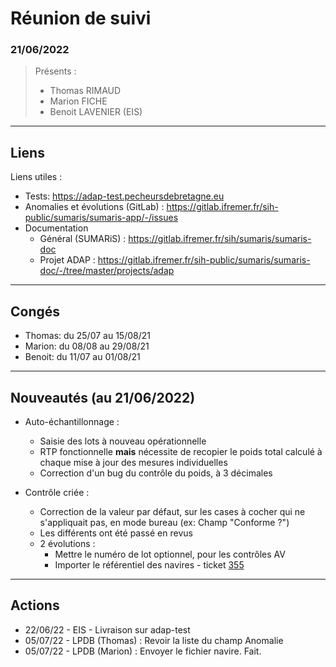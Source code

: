 # Réunion de suivi
### 21/06/2022

> Présents :
>
> - Thomas RIMAUD
> - Marion FICHE
> - Benoit LAVENIER (EIS)

---
## Liens

Liens utiles :
* Tests: https://adap-test.pecheursdebretagne.eu
* Anomalies et évolutions (GitLab) : https://gitlab.ifremer.fr/sih-public/sumaris/sumaris-app/-/issues
* Documentation
  * Général (SUMARiS) : https://gitlab.ifremer.fr/sih/sumaris/sumaris-doc
  * Projet ADAP : https://gitlab.ifremer.fr/sih-public/sumaris/sumaris-doc/-/tree/master/projects/adap

---
## Congés

- Thomas: du 25/07 au 15/08/21
- Marion: du 08/08 au 29/08/21
- Benoit: du 11/07 au 01/08/21 

---

## Nouveautés (au 21/06/2022)

- Auto-échantillonnage :
  * Saisie des lots à nouveau opérationnelle
  * RTP fonctionnelle **mais** nécessite de recopier le poids total calculé à chaque mise à jour des mesures individuelles 
  * Correction d'un bug du contrôle du poids, à 3 décimales

- Contrôle criée :
  * Correction de la valeur par défaut, sur les cases à cocher qui ne s'appliquait pas, en mode bureau (ex: Champ "Conforme ?")
  * Les différents ont été passé en revus
  * 2 évolutions :
    * Mettre le numéro de lot optionnel, pour les contrôles AV
    * Importer le référentiel des navires - ticket [355](https://gitlab.ifremer.fr/sih-public/sumaris/sumaris-app/-/issues/355)

---
## Actions

- 22/06/22 - EIS - Livraison sur adap-test
- 05/07/22 - LPDB (Thomas) : Revoir la liste du champ Anomalie
- 05/07/22 - LPDB (Marion) : Envoyer le fichier navire. Fait.

